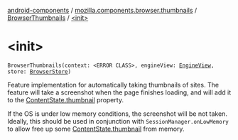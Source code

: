 [android-components](../../index.md) / [mozilla.components.browser.thumbnails](../index.md) / [BrowserThumbnails](index.md) / [&lt;init&gt;](./-init-.md)

# &lt;init&gt;

`BrowserThumbnails(context: <ERROR CLASS>, engineView: `[`EngineView`](../../mozilla.components.concept.engine/-engine-view/index.md)`, store: `[`BrowserStore`](../../mozilla.components.browser.state.store/-browser-store/index.md)`)`

Feature implementation for automatically taking thumbnails of sites.
The feature will take a screenshot when the page finishes loading,
and will add it to the [ContentState.thumbnail](../../mozilla.components.browser.state.state/-content-state/thumbnail.md) property.

If the OS is under low memory conditions, the screenshot will be not taken.
Ideally, this should be used in conjunction with `SessionManager.onLowMemory` to allow
free up some [ContentState.thumbnail](../../mozilla.components.browser.state.state/-content-state/thumbnail.md) from memory.

